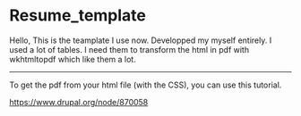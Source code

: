 Resume_template
===================


Hello,
This is the teamplate I use now. Developped my myself entirely.
I used a lot of tables. I need them to transform the html in pdf with wkhtmltopdf which like them a lot.

----------

To get the pdf from your html file (with the CSS), you can use this tutorial.

https://www.drupal.org/node/870058